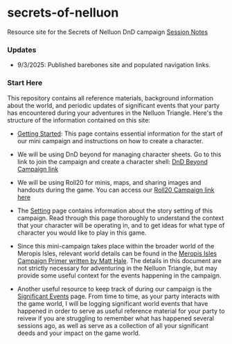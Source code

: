 # secrets-of-nelluon
Resource site for the Secrets of Nelluon DnD campaign
[Session Notes](http://c3ptoh.github.io/secrets-of-nelluon/session-notes)


### Updates
- 9/3/2025: Published barebones site and populated navigation links.

### Start Here
This repository contains all reference materials, background information about the world, and periodic updates of significant events that your party has encountered during your adventures in the Nelluon Triangle. Here's the structure of the information contained on this site:

- [Getting Started](2-Getting-started.md): This page contains essential information for the start of our mini campaign and instructions on how to create a character. 

- We will be using DnD beyond for managing character sheets. Go to this link to join the campaign and create a character shell: [DnD Beyond Campaign link](https://www.dndbeyond.com/campaigns/2409669)

- We will be using Roll20 for minis, maps, and sharing images and handouts during the game. You can access our [Roll20 Campaign link here](https://app.roll20.net/join/13964508/dhjvaw) 

- The [Setting](3-Setting.md) page contains information about the story setting of this campaign. Read through this page thoroughly to understand the context that your character will be operating in, and to get ideas for what type of character you would like to play in this game.

- Since this mini-campaign takes place within the broader world of the Meropis Isles, relevant world details can be found in the [Meropis Isles Campaign Primer written by Matt Hale](dnd-uno-primer-campaign.pdf). The details in this document are not strictly necessary for adventuring in the Nelluon Triangle, but may provide some useful context for the events happening in the campaign. 

- Another useful resource to keep track of during our campaign is the [Significant Events](4-Events.md) page. From time to time, as your party interacts with the game world, I will be logging significant world events that have happened in order to serve as useful reference material for your party to reivew if you are struggling to remember what has happened several sessions ago, as well as serve as a collection of all your significant deeds and your impact on the game world. 
